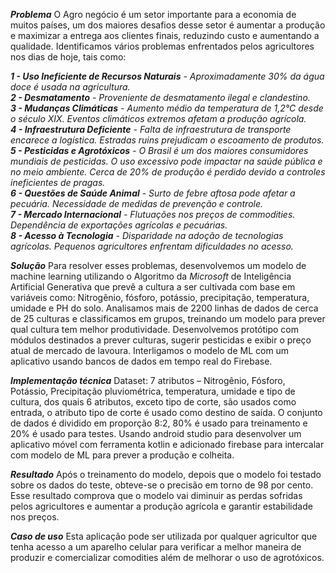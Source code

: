 ***Problema***
O Agro negócio é um setor importante para a economia de muitos países, um dos maiores desafios desse setor é aumentar a produção e maximizar a entrega aos clientes finais, reduzindo custo e aumentando a qualidade. Identificamos vários problemas enfrentados pelos agricultores nos dias de hoje, tais como:

_**1 - Uso Ineficiente de Recursos Naturais** - Aproximadamente 30% da água doce é usada na agricultura.  
**2 - Desmatamento** - Proveniente de desmatamento ilegal e clandestino.  
**3 - Mudanças Climáticas** - Aumento médio da temperatura de 1,2°C desde o século XIX. Eventos climáticos extremos afetam a produção agrícola.  
**4 - Infraestrutura Deficiente** - Falta de infraestrutura de transporte encarece a logística. Estradas ruins prejudicam o escoamento de produtos.  
**5 - Pesticidas e Agrotóxicos** - O Brasil é um dos maiores consumidores mundiais de pesticidas. O uso excessivo pode impactar na saúde pública e no meio ambiente. Cerca de 20% de produção é perdido devido a controles ineficientes de pragas.  
**6 - Questões de Saúde Animal** - Surto de febre aftosa pode afetar a pecuária. Necessidade de medidas de prevenção e controle.  
**7 - Mercado Internacional** - Flutuações nos preços de commodities. Dependência de exportações agrícolas e pecuárias.  
**8 - Acesso à Tecnologia** - Disparidade na adoção de tecnologias agrícolas. Pequenos agricultores enfrentam dificuldades no acesso._ 

***Solução***
Para resolver esses problemas, desenvolvemos um modelo de machine learning utilizando o Algoritmo da *Microsoft* de Inteligência Artificial Generativa que prevê a cultura a ser cultivada com base em variáveis como: Nitrogênio, fósforo, potássio, precipitação, temperatura, umidade e PH do solo. Analisamos mais de 2200 linhas de dados de cerca de 25 culturas e classificamos em grupos, treinando um modelo para prever qual cultura tem melhor produtividade. Desenvolvemos protótipo com módulos destinados a prever culturas, sugerir pesticidas e exibir o preço atual de mercado de lavoura. Interligamos o modelo de ML com um aplicativo usando bancos de dados em tempo real do Firebase.

***Implementação técnica***
Dataset: 7 atributos – Nitrogênio, Fósforo, Potássio, Precipitação pluviométrica, temperatura, umidade e tipo de cultura, dos quais 6 atributos, exceto tipo de corte, são usados como entrada, o atributo tipo de corte é usado como destino de saída. O conjunto de dados é dividido em proporção 8:2, 80% é usado para treinamento e 20% é usado para testes. Usando android studio para desenvolver um aplicativo móvel com ferramenta kotlin e adicionado firebase para intercalar com modelo de ML para prever a produção e colheita.

***Resultado***
 Após o treinamento do modelo, depois que o modelo foi testado sobre os dados do teste, obteve-se o precisão em torno de 98 por cento. Esse resultado comprova que o modelo vai diminuir as perdas sofridas pelos agricultores e aumentar a produção agrícola e garantir estabilidade nos preços.
 
***Caso de uso***
Esta aplicação pode ser utilizada por qualquer agricultor que tenha acesso a um aparelho celular para verificar a melhor maneira de produzir e comercializar comodities além de melhorar o uso de agrotóxicos.